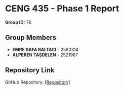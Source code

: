 # CENG 435 - Phase 1 Report

**Group ID:** 76

## Group Members
- **EMRE SAFA BALTACI** - 2580314
- **ALPEREN TAŞDELEN** - 2521987

## Repository Link
GitHub Repository: [\[Repository\]](https://github.com/AlperenTasdelen/Ceng435Phase1)
